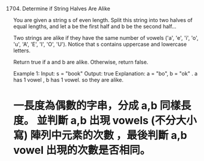 1704. Determine if String Halves Are Alike

You are given a string s of even length. Split this string into two halves of equal lengths, and let a be the first half and b be the second half...

Two strings are alike if they have the same number of vowels ('a', 'e', 'i', 'o', 'u', 'A', 'E', 'I', 'O', 'U'). Notice that s contains uppercase and lowercase letters.

Return true if a and b are alike. Otherwise, return false.

Example 1:
Input: s = "book"
Output: true
Explanation: a = "bo", b = "ok" . a has 1 vowel , b has 1 vowel. so they are alike.

# 一長度為偶數的字串，分成 a,b 同樣長度。 並判斷 a,b 出現 vowels (不分大小寫) 陣列中元素的次數 ，最後判斷 a,b vowel 出現的次數是否相同。
